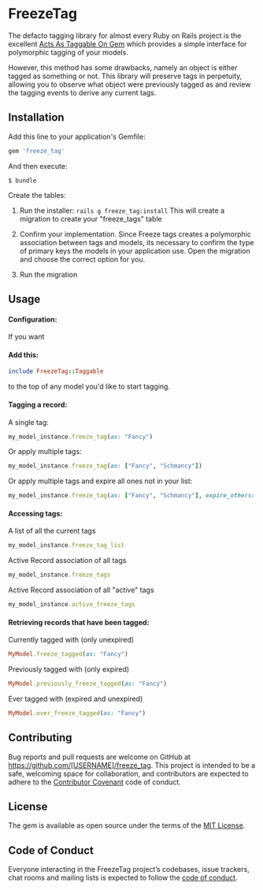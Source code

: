 # FreezeTag

The defacto tagging library for almost every Ruby on Rails project is the excellent [Acts As Taggable On Gem](https://github.com/mbleigh/acts-as-taggable-on) which provides a simple interface for polymorphic tagging of your models. 

However, this method has some drawbacks, namely an object is either tagged as something or not. This library will preserve tags in perpetuity, allowing you to observe what object were previously tagged as and review the tagging events to derive any current tags.

## Installation

Add this line to your application's Gemfile:

```ruby
gem 'freeze_tag'
```

And then execute:

    $ bundle

Create the tables:

1. Run the installer: ```rails g freeze_tag:install```
This will create a migration to create your "freeze_tags" table

2. Confirm your implementation.
Since Freeze tags creates a polymorphic association between tags and models, its necessary to confirm the type of primary keys the models in your application use. Open the migration and choose the correct option for you. 

3. Run the migration

## Usage

#### Configuration:
If you want 

#### Add this:
```ruby
include FreezeTag::Taggable
```
to the top of any model you'd like to start tagging.

#### Tagging a record:

A single tag:

```ruby
my_model_instance.freeze_tag(as: "Fancy")
```

Or apply multiple tags:

```ruby
my_model_instance.freeze_tag(as: ["Fancy", "Schmancy"])
```

Or apply multiple tags and expire all ones not in your list:

```ruby
my_model_instance.freeze_tag(as: ["Fancy", "Schmancy"], expire_others: true)
```

#### Accessing tags:

A list of all the current tags

```ruby
my_model_instance.freeze_tag_list
```

Active Record association of all tags
```ruby
my_model_instance.freeze_tags
```

Active Record association of all "active" tags
```ruby
my_model_instance.active_freeze_tags
```

#### Retrieving records that have been tagged:

Currently tagged with (only unexpired)
```ruby
MyModel.freeze_tagged(as: "Fancy")
```

Previously tagged with (only expired)
```ruby
MyModel.previously_freeze_tagged(as: "Fancy")
```

Ever tagged with (expired and unexpired)
```ruby
MyModel.ever_freeze_tagged(as: "Fancy")
```

## Contributing

Bug reports and pull requests are welcome on GitHub at https://github.com/[USERNAME]/freeze_tag. This project is intended to be a safe, welcoming space for collaboration, and contributors are expected to adhere to the [Contributor Covenant](http://contributor-covenant.org) code of conduct.

## License

The gem is available as open source under the terms of the [MIT License](https://opensource.org/licenses/MIT).

## Code of Conduct

Everyone interacting in the FreezeTag project’s codebases, issue trackers, chat rooms and mailing lists is expected to follow the [code of conduct](https://github.com/[USERNAME]/freeze_tag/blob/master/CODE_OF_CONDUCT.md).
